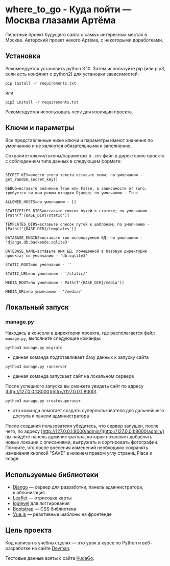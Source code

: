 # where_to_go - Куда пойти — Москва глазами Артёма

Пилотный проект будущего сайта о самых интересных местах в Москве. Авторский проект некого Артёма, с некоторыми доработками.


## Установка

Рекомендуется установить python 3.10.
Затем используйте pip (или pip3, если есть конфликт с python2) для установки зависимостей:

```
pip install -r requirements.txt
```

или

```
pip3 install -r requirements.txt
```

Рекомендуется использовать venv для изоляции проекта.


## Ключи и параметры

Все представленные ниже ключи и параметры имеют значения по умолчанию и не являются обязательными к заполнению.

Сохраните ключи/токены/параметры в `.env` файл в директорию проекта с соблюдением типа данных в следующем формате:

```

SECRET_KEY=вместо этого текста вставьте ключ; по умолчанию - get_random_secret_key()

DEBUG=вставьте значение True или False, в зависимости от того, требуется ли вам режим отладки Django; по умолчанию - True

ALLOWED_HOSTS=по умолчанию - []

STATICFILES_DIRS=вставьте список путей к статике; по умолчанию - [Path(f'{BASE_DIR}/static')]

TEMPLATES_DIRS=вставьте список путей к шаблонам; по умолчанию - [Path(f'{BASE_DIR}/templates')]

DATABASE_ENGINE=вставьте тип используемой БД; по умолчанию - 'django.db.backends.sqlite3'

DATEBASE_NAME=вставьте имя БД, помещенной в базовую директорию проекта; по умолчанию - 'db.sqlite3'

STATIC_ROOT=по умолчанию - ''

STATIC_URL=по умолчанию - '/static/'

MEDIA_ROOT=по умолчанию - Path(f'{BASE_DIR}/media'))

MEDIA_URL=по умолчанию - '/media/'

```

## Локальный запуск


### manage.py

Находясь в консоли в директории проекта, где располагается файл `manage.py`, выполните следующие команды:

```
python3 manage.py migrate
```
- данная команда подготавливает базу данных к запуску сайта

```
python3 manage.py runserver
```
- данная команда запускает сайт на локальном сервере

После успешного запуска вы сможете увидеть сайт по адресу [http://127.0.0.1:8000](http://127.0.0.1:8000).

```
python3 manage.py createsuperuser
```
- эта команда помогает создать суперпользователя для дальнейшего доступа к панели администратора

После создания пользователя убедитесь, что сервер запущен, после чего, по адресу [http://127.0.0.1:8000/admin/](http://127.0.0.1:8000/admin/) вы найдёте панель администратора, которая позволяет добавлять новые локации с описаниями, выгружать и сортировать фотографии. Помните, что после внесения изменений необходимо сохранять изменения кнопкой "SAVE" в нижнем правом углу страниц Place и Image.


## Используемые библиотеки

* [Django](https://www.djangoproject.com) — сервер для разработки, панель администратора, шаблонизация
* [Leaflet](https://leafletjs.com/) — отрисовка карты
* [loglevel](https://www.npmjs.com/package/loglevel) для логгирования
* [Bootstrap](https://getbootstrap.com/) — CSS библиотека
* [Vue.js](https://ru.vuejs.org/) — реактивные шаблоны на фронтенде

## Цель проекта

Код написан в учебных целях — это урок в курсе по Python и веб-разработке на сайте [Devman](https://dvmn.org).

Тестовые данные взяты с сайта [KudaGo](https://kudago.com).
